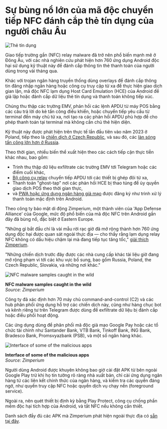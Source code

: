 # Sự bùng nổ lớn của mã độc chuyển tiếp NFC đánh cắp thẻ tín dụng của người châu Âu

![Thẻ tín dụng](https://www.bleepstatic.com/content/hl-images/2021/08/09/credit-cards.jpg)

Giao tiếp trường gần (NFC) relay malware đã trở nên phổ biến mạnh mẽ ở Đông Âu, với các nhà nghiên cứu phát hiện hơn 760 ứng dụng Android độc hại sử dụng kỹ thuật này để đánh cắp thông tin thẻ thanh toán của người dùng trong vài tháng qua.

Khác với trojan ngân hàng truyền thống dùng overlays để đánh cắp thông tin đăng nhập ngân hàng hoặc công cụ truy cập từ xa để thực hiện giao dịch gian lận, mã độc NFC lạm dụng Host Card Emulation (HCE) của Android để giả lập hoặc đánh cắp dữ liệu thẻ tín dụng và thanh toán không tiếp xúc.

Chúng thu thập các trường EMV, phản hồi các lệnh APDU từ máy POS bằng các câu trả lời do kẻ tấn công điều khiển, hoặc chuyển tiếp yêu cầu từ terminal đến máy chủ từ xa, nơi tạo ra các phản hồi APDU phù hợp để cho phép thanh toán tại terminal mà không cần chủ thẻ hiện diện.

Kỹ thuật này được phát hiện trên thực tế lần đầu tiên vào năm 2023 ở Poland, tiếp theo là [chiến dịch ở Czech Republic](https://www.bleepingcomputer.com/news/security/new-ngate-android-malware-uses-nfc-chip-to-steal-credit-card-data/), và sau đó, các [làn sóng tấn công lớn hơn ở Russia](https://news.drweb.com/show/?i=14969&lng=en).

Theo thời gian, nhiều biến thể xuất hiện theo các cách tiếp cận thực tiễn khác nhau, bao gồm:

* Trình thu thập dữ liệu exfiltrate các trường EMV tới Telegram hoặc các điểm cuối khác,
* [Bộ công cụ relay](https://www.bleepingcomputer.com/news/security/supercard-x-android-malware-use-stolen-cards-in-nfc-relay-attacks/) chuyển tiếp APDU tới các thiết bị ghép đôi từ xa,
* Thanh toán "ghost-tap" nơi các phản hồi HCE bị thao túng để ủy quyền giao dịch POS theo thời gian thực,
* và [PWA hoặc ứng dụng ngân hàng giả mạo](https://www.bleepingcomputer.com/news/security/hackers-steal-banking-creds-from-ios-android-users-via-pwa-apps/) được đăng ký như trình xử lý thanh toán mặc định trên Android.

Theo công ty bảo mật di động Zimperium, một thành viên của 'App Defense Alliance' của Google, mức độ phổ biến của mã độc NFC trên Android gần đây đã bùng nổ, đặc biệt ở Eastern Europe.

"Những gì bắt đầu chỉ là vài mẫu rời rạc giờ đã mở rộng thành hơn 760 ứng dụng độc hại được quan sát ngoài thực địa — cho thấy rằng lạm dụng relay NFC không có dấu hiệu chậm lại mà đang tiếp tục tăng tốc," [giải thích Zimperium](https://zimperium.com/blog/tap-and-steal-the-rise-of-nfc-relay-malware-on-mobile-devices).

"Những chiến dịch trước đây được các nhà cung cấp khác tài liệu giờ đang mở rộng phạm vi tới các khu vực bổ sung, bao gồm Russia, Poland, the Czech Republic, Slovakia, và những nơi khác."

![NFC malware samples caught in the wild](https://www.bleepstatic.com/images/news/u/1220909/2025/October/samples.jpg)

**NFC malware samples caught in the wild**  
_Source: Zimperium_

Công ty đã xác định hơn 70 máy chủ command-and-control (C2) và các hub phân phối ứng dụng hỗ trợ các chiến dịch này, cũng như hàng chục bot và kênh riêng tư trên Telegram được dùng để exfiltrate dữ liệu bị đánh cắp hoặc điều phối hoạt động.

Các ứng dụng dùng để phân phối mã độc giả mạo Google Pay hoặc các tổ chức tài chính như Santander Bank, VTB Bank, Tinkoff Bank, ING Bank, Bradesco Bank, Promsvyazbank (PSB), và một số ngân hàng khác.

![Interface of some of the malicious apps](https://www.bleepstatic.com/images/news/u/1220909/2025/October/interface.jpg)

**Interface of some of the malicious apps**  
_Source: Zimperium_

Người dùng Android được khuyên không bao giờ cài đặt APK từ bên ngoài Google Play trừ khi họ tin tưởng rõ ràng nhà xuất bản, chỉ cài ứng dụng ngân hàng từ các liên kết chính thức của ngân hàng, và kiểm tra các quyền đáng ngờ, như quyền truy cập NFC hoặc quyền dịch vụ chạy nền (foreground service).

Ngoài ra, nên quét thiết bị định kỳ bằng Play Protect, công cụ chống phần mềm độc hại tích hợp của Android, và tắt NFC nếu không cần thiết.

Danh sách đầy đủ các APK mà Zimperium phát hiện ngoài thực địa có [sẵn tại đây](https://github.com/Zimperium/IOC/tree/master/2025-10-NFCStealer).